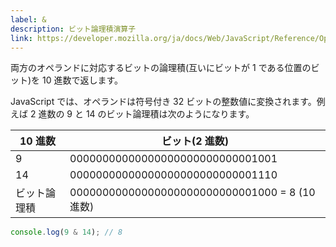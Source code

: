 ```yaml
---
label: &
description: ビット論理積演算子
link: https://developer.mozilla.org/ja/docs/Web/JavaScript/Reference/Operators/Bitwise_AND
---
```


両方のオペランドに対応するビットの論理積(互いにビットが 1 である位置のビット)を 10 進数で返します。

JavaScript では、オペランドは符号付き 32 ビットの整数値に変換されます。例えば 2 進数の 9 と 14 のビット論理積は次のようになります。

| 10 進数      | ビット(2 進数)                                 |
| ------------ | ---------------------------------------------- |
| 9            | 00000000000000000000000000001001               |
| 14           | 00000000000000000000000000001110               |
| ビット論理積 | 00000000000000000000000000001000 = 8 (10 進数) |

```typescript
console.log(9 & 14); // 8
```
